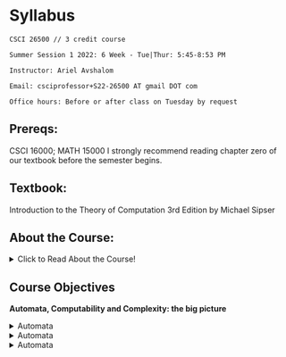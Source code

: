 # Syllabus

<p align = "center">

    CSCI 26500 // 3 credit course

    Summer Session 1 2022: 6 Week - Tue|Thur: 5:45-8:53 PM

    Instructor: Ariel Avshalom

    Email: csciprofessor+S22-26500 AT gmail DOT com

    Office hours: Before or after class on Tuesday by request

</p>

## Prereqs:

CSCI 16000; MATH 15000
I strongly recommend reading chapter zero of our textbook before the semester begins.

## Textbook:

Introduction to the Theory of Computation 3rd Edition by Michael Sipser

## About the Course:

<details><summary>Click to Read About the Course!</summary>

<div>
At this point, you’ve all taken some courses in computer science, often times challenging and fun courses like Intro to C++ or Discrete Math. This course is flavored with elements of discrete math and often ranges from interesting to tedious.
<br></br>
You’ll learn about the ideas that brought about the computers in use today. From the simplest Finite Automata to Turing Machines, there’s a lot to learn. We may also cover the basic principles behind algorithm analysis (when I say basic, I mean that you’ll most likely never use the definitions from this course in a real algorithms course).
<br></br>
This course takes a deep dive into proofs, so I highly recommend you brace yourself. They may not seem important in the implementation of code, but they’re the reason why everything works the way it does. Once you have a better picture of how a computer works behind the scenes, so much more of what you study in the future will make sense.
<br></br>
It’s my hope that we can have fun this semester, studying computer science theory and also taking a deep dive in other more interesting topics when time permits. 
<br></br>
See you all soon!
<br></br>
<br></br>
Ariel A.

</div>

</details>

## Course Objectives

**Automata, Computability and Complexity: the big picture**

<details><summary>Automata</summary>

- Automata
    - Regular Languages:
        - (Deterministic) Finite Automata 	(DFA)
        - Nondeterministic Finite Automata 	(NFA)
        - Regular Expressions
    - Context-Free Languages:
        - Context-Free Grammars 		(CFG)
        - Pushdown Automata			(PDA)

</details>

<details><summary>Automata</summary>

- Computability
        - Turing Machines
            - What are Turing Machines
            - Variations in Turing Machines
    - Algorithms
    - Decidability
        - Decidable Languages
        - Undecidable Languages
            - The halting problem
            - *Gödel’s incompleteness theorems (provided time permits)
            - Turing unrecognizable languages
        - Reducibility
            - Mapping reducibility

</details>

<details><summary>Automata</summary>

- Complexity
        - Time Complexity
            - Big O
            - The Class P
            - The Class NP
            - NP Completeness
        - Space Complexity (provided time permits)

</details>
